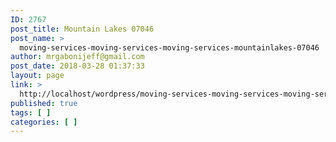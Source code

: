 ```yaml
---
ID: 2767
post_title: Mountain Lakes 07046
post_name: >
  moving-services-moving-services-moving-services-mountainlakes-07046
author: mrgabonijeff@gmail.com
post_date: 2018-03-28 01:37:33
layout: page
link: >
  http://localhost/wordpress/moving-services-moving-services-moving-services-mountainlakes-07046/
published: true
tags: [ ]
categories: [ ]
---
```

